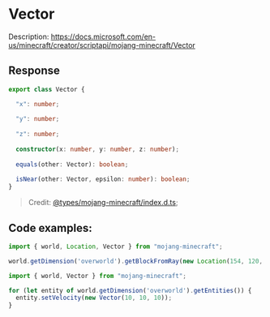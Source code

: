 # Vector

Description: https://docs.microsoft.com/en-us/minecraft/creator/scriptapi/mojang-minecraft/Vector

## Response

```ts
export class Vector {

  "x": number;
  
  "y": number;
  
  "z": number;
  
  constructor(x: number, y: number, z: number);
  
  equals(other: Vector): boolean;
  
  isNear(other: Vector, epsilon: number): boolean;
}
```

> Credit: [@types/mojang-minecraft/index.d.ts](https://github.com/DefinitelyTyped/DefinitelyTyped/blob/master/types/mojang-minecraft/index.d.ts);

## Code examples:

```js
import { world, Location, Vector } from "mojang-minecraft";

world.getDimension('overworld').getBlockFromRay(new Location(154, 120, -8956), new Vector(54, 0, -8))
```

```js
import { world, Vector } from "mojang-minecraft";

for (let entity of world.getDimension('overworld').getEntities()) {
  entity.setVelocity(new Vector(10, 10, 10));
}
```
